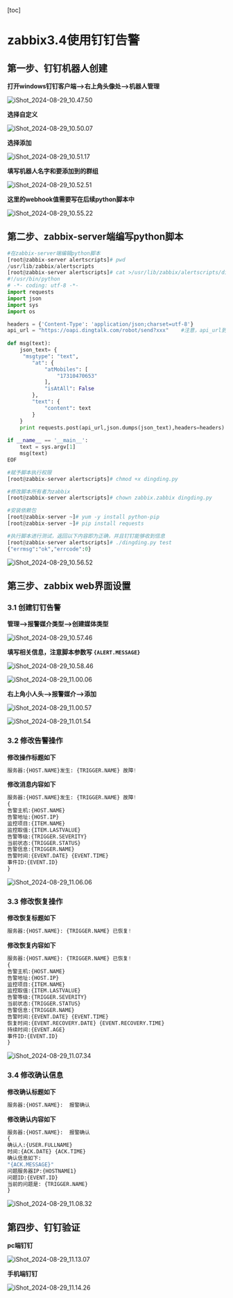 [toc]



# zabbix3.4使用钉钉告警

## 第一步、钉钉机器人创建

**打开windows钉钉客户端-->右上角头像处-->机器人管理**

![iShot_2024-08-29_10.47.50](https://raw.githubusercontent.com/pptfz/picgo-images/master/img/iShot_2024-08-29_10.47.50.png)





**选择自定义**

![iShot_2024-08-29_10.50.07](https://raw.githubusercontent.com/pptfz/picgo-images/master/img/iShot_2024-08-29_10.50.07.png)







**选择添加**

![iShot_2024-08-29_10.51.17](https://raw.githubusercontent.com/pptfz/picgo-images/master/img/iShot_2024-08-29_10.51.17.png)







**填写机器人名字和要添加到的群组**

![iShot_2024-08-29_10.52.51](https://raw.githubusercontent.com/pptfz/picgo-images/master/img/iShot_2024-08-29_10.52.51.png)





**这里的webhook值需要写在后续python脚本中**

![iShot_2024-08-29_10.55.22](https://raw.githubusercontent.com/pptfz/picgo-images/master/img/iShot_2024-08-29_10.55.22.png)







## 第二步、zabbix-server端编写python脚本

```python
#在zabbix-server端编辑python脚本
[root@zabbix-server alertscripts]# pwd
/usr/lib/zabbix/alertscripts
[root@zabbix-server alertscripts]# cat >/usr/lib/zabbix/alertscripts/dingding.py <<EOF
#!/usr/bin/python
# -*- coding: utf-8 -*-
import requests
import json
import sys
import os

headers = {'Content-Type': 'application/json;charset=utf-8'}
api_url = "https://oapi.dingtalk.com/robot/send?xxx"	#注意，api_url到后边的一串是一行，且这里的api_url要写成自己企业钉钉中创建的机器人中的webhook
 
def msg(text):
    json_text= {
     "msgtype": "text",
        "at": {
            "atMobiles": [
                "17310470653"
            ],
            "isAtAll": False
        },
        "text": {
            "content": text
        }
    }
    print requests.post(api_url,json.dumps(json_text),headers=headers).content
     
if __name__ == '__main__':
    text = sys.argv[1]
    msg(text)
EOF

#赋予脚本执行权限
[root@zabbix-server alertscripts]# chmod +x dingding.py

#修改脚本所有者为zabbix
[root@zabbix-server alertscripts]# chown zabbix.zabbix dingding.py

#安装依赖包
[root@zabbix-server ~]# yum -y install python-pip 
[root@zabbix-server ~]# pip install requests

#执行脚本进行测试，返回以下内容即为正确，并且钉钉能够收到信息
[root@zabbix-server alertscripts]# ./dingding.py test
{"errmsg":"ok","errcode":0}
```



![iShot_2024-08-29_10.56.52](https://raw.githubusercontent.com/pptfz/picgo-images/master/img/iShot_2024-08-29_10.56.52.png)



## 第三步、zabbix web界面设置

### 3.1 创建钉钉告警

**管理-->报警媒介类型-->创建媒体类型**

![iShot_2024-08-29_10.57.46](https://raw.githubusercontent.com/pptfz/picgo-images/master/img/iShot_2024-08-29_10.57.46.png)







**填写相关信息，注意脚本参数写 ``{ALERT.MESSAGE}``**

![iShot_2024-08-29_10.58.46](https://raw.githubusercontent.com/pptfz/picgo-images/master/img/iShot_2024-08-29_10.58.46.png)





![iShot_2024-08-29_11.00.06](https://raw.githubusercontent.com/pptfz/picgo-images/master/img/iShot_2024-08-29_11.00.06.png)





**右上角小人头-->报警媒介-->添加**

![iShot_2024-08-29_11.00.57](https://raw.githubusercontent.com/pptfz/picgo-images/master/img/iShot_2024-08-29_11.00.57.png)





![iShot_2024-08-29_11.01.54](https://raw.githubusercontent.com/pptfz/picgo-images/master/img/iShot_2024-08-29_11.01.54.png)





### 3.2 修改告警操作

**修改操作标题如下**

```python
服务器:{HOST.NAME}发生: {TRIGGER.NAME} 故障!
```

**修改消息内容如下**

```python
服务器:{HOST.NAME}发生: {TRIGGER.NAME} 故障!
{
告警主机:{HOST.NAME}
告警地址:{HOST.IP}
监控项目:{ITEM.NAME}
监控取值:{ITEM.LASTVALUE}
告警等级:{TRIGGER.SEVERITY}
当前状态:{TRIGGER.STATUS}
告警信息:{TRIGGER.NAME}
告警时间:{EVENT.DATE} {EVENT.TIME}
事件ID:{EVENT.ID}
}
```

![iShot_2024-08-29_11.06.06](https://raw.githubusercontent.com/pptfz/picgo-images/master/img/iShot_2024-08-29_11.06.06.png)





### 3.3 修改恢复操作

**修改恢复标题如下**

```python
服务器:{HOST.NAME}: {TRIGGER.NAME} 已恢复!
```

**修改恢复内容如下**

```python
服务器:{HOST.NAME}: {TRIGGER.NAME} 已恢复!
{
告警主机:{HOST.NAME}
告警地址:{HOST.IP}
监控项目:{ITEM.NAME}
监控取值:{ITEM.LASTVALUE}
告警等级:{TRIGGER.SEVERITY}
当前状态:{TRIGGER.STATUS}
告警信息:{TRIGGER.NAME}
告警时间:{EVENT.DATE} {EVENT.TIME}
恢复时间:{EVENT.RECOVERY.DATE} {EVENT.RECOVERY.TIME}
持续时间:{EVENT.AGE}
事件ID:{EVENT.ID}
}
```



![iShot_2024-08-29_11.07.34](https://raw.githubusercontent.com/pptfz/picgo-images/master/img/iShot_2024-08-29_11.07.34.png)



### 3.4 修改确认信息

**修改确认标题如下**

```python
服务器:{HOST.NAME}:  报警确认
```

**修改确认内容如下**

```python
服务器:{HOST.NAME}:  报警确认
{
确认人:{USER.FULLNAME} 
时间:{ACK.DATE} {ACK.TIME} 
确认信息如下:
"{ACK.MESSAGE}"
问题服务器IP:{HOSTNAME1}
问题ID:{EVENT.ID}
当前的问题是: {TRIGGER.NAME}
}
```





![iShot_2024-08-29_11.08.32](https://raw.githubusercontent.com/pptfz/picgo-images/master/img/iShot_2024-08-29_11.08.32.png)



## 第四步、钉钉验证

**pc端钉钉**

![iShot_2024-08-29_11.13.07](https://raw.githubusercontent.com/pptfz/picgo-images/master/img/iShot_2024-08-29_11.13.07.png)





**手机端钉钉**

![iShot_2024-08-29_11.14.26](https://raw.githubusercontent.com/pptfz/picgo-images/master/img/iShot_2024-08-29_11.14.26.png)
